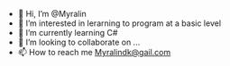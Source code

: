 - 👋 Hi, I’m @Myralin
- 👀 I’m interested in lerarning to program at a basic level
- 🌱 I’m currently learning C# 
- 💞️ I’m looking to collaborate on ...
- 📫 How to reach me Myralindk@gail.com

<!---
Myralin/Myralin is a ✨ special ✨ repository because its `README.md` (this file) appears on your GitHub profile.
You can click the Preview link to take a look at your changes.
--->
